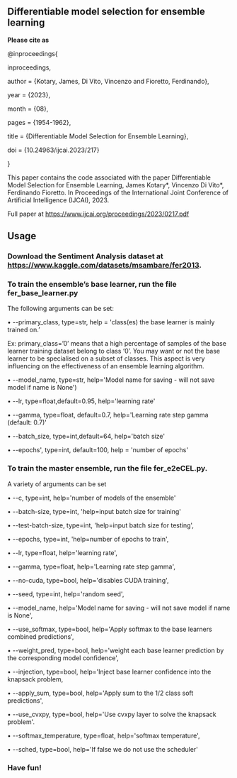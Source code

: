 
## **Differentiable model selection for ensemble learning**

**Please cite as**

@inproceedings{

inproceedings,

author = {Kotary, James, Di Vito, Vincenzo and Fioretto, Ferdinando},

year = {2023},

month = {08},

pages = {1954-1962},

title = {Differentiable Model Selection for Ensemble Learning},

doi = {10.24963/ijcai.2023/217}

}

This paper contains the code associated with the paper Differentiable Model Selection for Ensemble Learning, James Kotary*, Vincenzo Di Vito*, Ferdinando Fioretto. In Proceedings of the International Joint Conference of Artificial Intelligence (IJCAI), 2023.

Full paper at https://www.ijcai.org/proceedings/2023/0217.pdf

## **Usage**

### Download the Sentiment Analysis dataset at https://www.kaggle.com/datasets/msambare/fer2013. 

### To train the ensemble’s **base learner**, run the file **fer_base_learner.py**

The following arguments can be set:

•	--primary_class, type=str,  help = 'class(es) the base learner is mainly trained on.’

Ex: primary_class=’0’ means that a high percentage of samples of the base learner training dataset belong to class ‘0’. You may want or not the base learner to be specialised on a subset of classes. This aspect is very influencing on the effectiveness of an ensemble learning algorithm. 

•	--model_name, type=str, help='Model name for saving - will not save model if name is None')

•	--lr, type=float,default=0.95, help='learning rate'

•	--gamma, type=float, default=0.7, help='Learning rate step gamma (default: 0.7)'

•	--batch_size, type=int,default=64, help='batch size'

•	--epochs', type=int, default=100, help = 'number of epochs'



### To train the **master ensemble**, run the file **fer_e2eCEL.py**. 

A variety of arguments can be set


•	--c, type=int, help='number of models of the ensemble'

•	--batch-size, type=int, 'help=input batch size for training'

•	--test-batch-size, type=int, 'help=input batch size for testing',

•	--epochs, type=int, 'help=number of epochs to train',

•	--lr, type=float, help='learning rate',

•	--gamma, type=float, help='Learning rate step gamma',

•	--no-cuda, type=bool, help='disables CUDA training',

•	--seed, type=int, help='random seed',

•	--model_name, help='Model name for saving - will not save model if name is None',

•	--use_softmax, type=bool, help='Apply softmax to the base learners combined predictions',

•	--weight_pred, type=bool, help='weight each base learner prediction by the corresponding model confidence',

•	--injection, type=bool, help='Inject base learner confidence into the knapsack problem,

•	--apply_sum, type=bool, help='Apply sum to the 1/2 class soft predictions',

•	--use_cvxpy, type=bool, help='Use cvxpy layer to solve the knapsack problem'.

•	--softmax_temperature, type=float, help='softmax temperature',

•	--sched, type=bool, help='If false we do not use the scheduler'

### Have fun!




